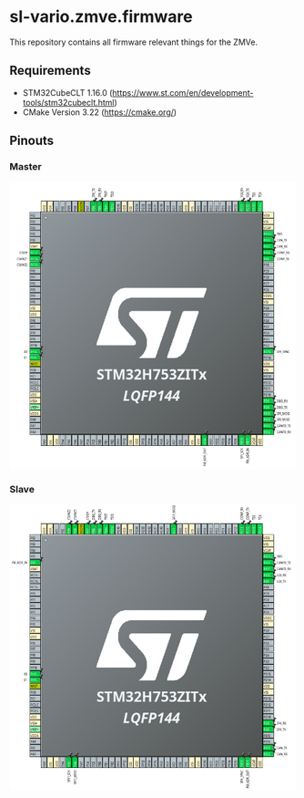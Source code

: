 # sl-vario.zmve.firmware
This repository contains all firmware relevant things for the ZMVe. 

## Requirements
 * STM32CubeCLT 1.16.0 (https://www.st.com/en/development-tools/stm32cubeclt.html)
 * CMake Version 3.22 (https://cmake.org/)

## Pinouts
### Master
![master pinout](docs/images/master-pinout.png)

### Slave 
![slave pinout](docs/images/slave-pinout.png)
